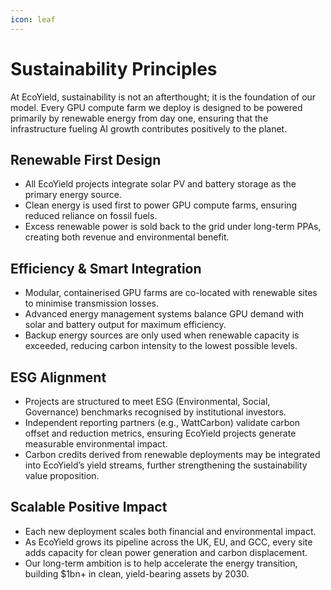 ```yaml
---
icon: leaf
---
```


# Sustainability Principles

At EcoYield, sustainability is not an afterthought; it is the foundation of our model. Every GPU compute farm we deploy is designed to be powered primarily by renewable energy from day one, ensuring that the infrastructure fueling AI growth contributes positively to the planet.

## Renewable First Design

* All EcoYield projects integrate solar PV and battery storage as the primary energy source.
* Clean energy is used first to power GPU compute farms, ensuring reduced reliance on fossil fuels.
* Excess renewable power is sold back to the grid under long-term PPAs, creating both revenue and environmental benefit.

## Efficiency & Smart Integration

* Modular, containerised GPU farms are co-located with renewable sites to minimise transmission losses.
* Advanced energy management systems balance GPU demand with solar and battery output for maximum efficiency.
* Backup energy sources are only used when renewable capacity is exceeded, reducing carbon intensity to the lowest possible levels.

## ESG Alignment

* Projects are structured to meet ESG (Environmental, Social, Governance) benchmarks recognised by institutional investors.
* Independent reporting partners (e.g., WattCarbon) validate carbon offset and reduction metrics, ensuring EcoYield projects generate measurable environmental impact.
* Carbon credits derived from renewable deployments may be integrated into EcoYield’s yield streams, further strengthening the sustainability value proposition.

## Scalable Positive Impact

* Each new deployment scales both financial and environmental impact.
* As EcoYield grows its pipeline across the UK, EU, and GCC, every site adds capacity for clean power generation and carbon displacement.
* Our long-term ambition is to help accelerate the energy transition, building $1bn+ in clean, yield-bearing assets by 2030.
